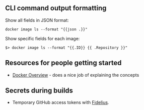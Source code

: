 ## CLI command output formatting

Show all fields in JSON format:

```
docker image ls --format "{{json .}}"
```

Show specific fields for each image:

```
$> docker image ls --format "{{.ID}} {{ .Repository }}"
```


## Resources for people getting started

* [Docker Overview](https://docs.docker.com/engine/docker-overview/) - does a nice job of explaining the concepts

## Secrets during builds

* Temporary GitHub access tokens with [Fidelius](https://medium.com/verloop-engineering/fidelius-e4b2d8b6b1df).
